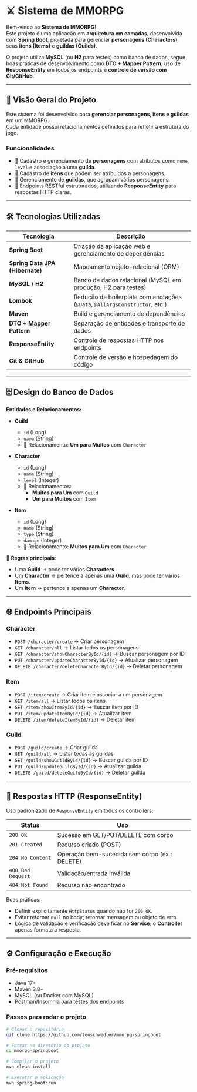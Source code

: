 # ⚔️ Sistema de MMORPG

Bem-vindo ao **Sistema de MMORPG**!  
Este projeto é uma aplicação em **arquitetura em camadas**, desenvolvida com **Spring Boot**, projetada para gerenciar **personagens (Characters)**, seus **itens (Items)** e **guildas (Guilds)**.  

O projeto utiliza **MySQL** (ou **H2** para testes) como banco de dados, segue boas práticas de desenvolvimento como **DTO + Mapper Pattern**, uso de **ResponseEntity** em todos os endpoints e **controle de versão com Git/GitHub**.  

---

## 📖 Visão Geral do Projeto

Este sistema foi desenvolvido para **gerenciar personagens, itens e guildas** em um MMORPG.  
Cada entidade possui relacionamentos definidos para refletir a estrutura do jogo.

### Funcionalidades
- 📌 Cadastro e gerenciamento de **personagens** com atributos como `nome`, `level` e associação a uma **guilda**.  
- 📌 Cadastro de **itens** que podem ser atribuídos a personagens.  
- 📌 Gerenciamento de **guildas**, que agrupam vários personagens.  
- 📌 Endpoints RESTful estruturados, utilizando **ResponseEntity** para respostas HTTP claras.  

---

## 🛠 Tecnologias Utilizadas

| Tecnologia | Descrição |
|------------|-----------|
| **Spring Boot** | Criação da aplicação web e gerenciamento de dependências |
| **Spring Data JPA (Hibernate)** | Mapeamento objeto-relacional (ORM) |
| **MySQL / H2** | Banco de dados relacional (MySQL em produção, H2 para testes) |
| **Lombok** | Redução de boilerplate com anotações (`@Data`, `@AllArgsConstructor`, etc.) |
| **Maven** | Build e gerenciamento de dependências |
| **DTO + Mapper Pattern** | Separação de entidades e transporte de dados |
| **ResponseEntity** | Controle de respostas HTTP nos endpoints |
| **Git & GitHub** | Controle de versão e hospedagem do código |

---

## 🗄 Design do Banco de Dados

**Entidades e Relacionamentos:**

- **Guild**
  - `id` (Long)
  - `name` (String)
  - 🔗 Relacionamento: **Um para Muitos** com `Character`

- **Character**
  - `id` (Long)
  - `name` (String)
  - `level` (Integer)
  - 🔗 Relacionamentos:  
    - **Muitos para Um** com `Guild`  
    - **Um para Muitos** com `Item`

- **Item**
  - `id` (Long)
  - `name` (String)
  - `type` (String)
  - `damage` (Integer)
  - 🔗 Relacionamento: **Muitos para Um** com `Character`

📌 **Regras principais**:  
- Uma **Guild** → pode ter vários **Characters**.  
- Um **Character** → pertence a apenas uma **Guild**, mas pode ter vários **Items**.  
- Um **Item** → pertence a apenas um **Character**.  

---

## 🌐 Endpoints Principais

### Character
- `POST /character/create` → Criar personagem  
- `GET /character/all` → Listar todos os personagens  
- `GET /character/showCharacterById/{id}` → Buscar personagem por ID  
- `PUT /character/updateCharacterById/{id}` → Atualizar personagem  
- `DELETE /character/deleteCharacterById/{id}` → Deletar personagem  

### Item
- `POST /item/create` → Criar item e associar a um personagem  
- `GET /item/all` → Listar todos os itens  
- `GET /item/showItemById/{id}` → Buscar item por ID  
- `PUT /item/updateItemById/{id}` → Atualizar item  
- `DELETE /item/deleteItemById/{id}` → Deletar item  

### Guild
- `POST /guild/create` → Criar guilda  
- `GET /guild/all` → Listar todas as guildas  
- `GET /guild/showGuildById/{id}` → Buscar guilda por ID  
- `PUT /guild/updateGuildById/{id}` → Atualizar guilda  
- `DELETE /guild/deleteGuildById/{id}` → Deletar guilda  

---

## 📐 Respostas HTTP (ResponseEntity)

Uso padronizado de `ResponseEntity` em todos os controllers:

| Status | Uso |
|--------|-----|
| `200 OK` | Sucesso em GET/PUT/DELETE com corpo |
| `201 Created` | Recurso criado (POST) |
| `204 No Content` | Operação bem-sucedida sem corpo (ex.: DELETE) |
| `400 Bad Request` | Validação/entrada inválida |
| `404 Not Found` | Recurso não encontrado |

Boas práticas:
- Definir explicitamente `HttpStatus` quando não for `200 OK`.  
- Evitar retornar `null` no body; retornar mensagem ou objeto de erro.  
- Lógica de validação e verificação deve ficar no **Service**; o **Controller** apenas formata a resposta.

---

## ⚙️ Configuração e Execução

### Pré-requisitos
- Java 17+
- Maven 3.8+
- MySQL (ou Docker com MySQL)
- Postman/Insomnia para testes dos endpoints

### Passos para rodar o projeto
```bash
# Clonar o repositório
git clone https://github.com/leoschwedler/mmorpg-springboot

# Entrar no diretório do projeto
cd mmorpg-springboot

# Compilar o projeto
mvn clean install

# Executar a aplicação
mvn spring-boot:run
